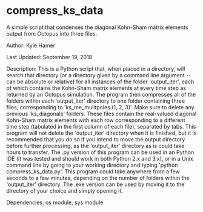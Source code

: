 # compress_ks_data
A simple script that condenses the diagonal Kohn-Sham matrix elements output from Octopus into three files.

Author: Kyle Hamer

Last Updated: September 19, 2018

Description:
This is a Python script that, when placed in a directory, will search that directory (or a directory given by a command line argument -- can be absolute or relative) for all instances of the folder 'output_iter', each of which contains the Kohn-Sham matrix elements at every time step as returned by an Octopus simulation. The program then compresses all of the folders within each 'output_iter' directory to one folder containing three files, corresponding to 'ks_me_mulitpoles.(1, 2, 3)'. Make sure to delete any previous 'ks_diagonals' folders. These files contain the real-valued diagonal Kohn-Sham matrix elements with each row corresponding to a different time step (tabulated in the first column of each file), separated by tabs. This program will not delete the 'output_iter' directory when it is finished, but it is recommended that you do so if you intend to move the output directory before further processing, as the 'output_iter' directory as is could take hours to transfer. The .py version of this program can be used in an Python IDE (it was tested and should work in both Python 2.x and 3.x), or in a Unix command line by going to your working directory and typing 'python compress_ks_data.py'. This program could take anywhere from a few seconds to a few minutes, depending on the number of folders within the 'output_iter' directory. The .exe version can be used by moving it to the directory of your choice and simply opening it.

Dependencies: os module, sys module
